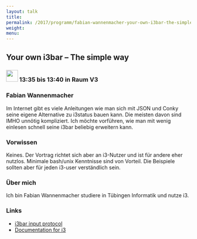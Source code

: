 ```yaml
---
layout: talk
title:
permalink: /2017/programm/fabian-wannenmacher-your-own-i3bar-the-simple-way/
weight:
menu:
---
```

## Your own i3bar – The simple way

### <img height = "32" src="../../../images/lightning.svg"> 13:35 bis 13:40 in Raum V3

### Fabian Wannenmacher

Im Internet gibt es viele Anleitungen wie man sich mit JSON und Conky seine eigene Alternative zu i3status bauen kann. Die meisten davon sind IMHO unnötig kompliziert. Ich möchte vorführen, wie man mit wenig einlesen schnell seine i3bar beliebig erweitern kann.

### Vorwissen

Keines. Der Vortrag richtet sich aber an i3-Nutzer und ist für andere eher nutzlos. Minimale bash/unix Kenntnisse sind von Vorteil. Die Beispiele sollten aber für jeden i3-user verständlich sein.

### Über mich

Ich bin Fabian Wannenmacher studiere in Tübingen Informatik und nutze i3.

### Links

- <a href="https://i3wm.org/docs/i3bar-protocol.html" target="_blank">i3bar input protocol</a>
- <a href="https://i3wm.org/docs/" target="_blank">Documentation for i3</a>
